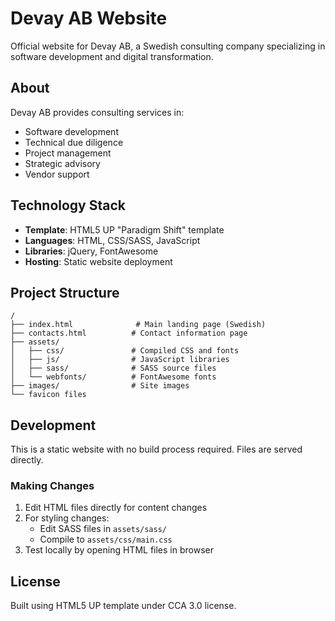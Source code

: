 # Devay AB Website

Official website for Devay AB, a Swedish consulting company specializing in software development and digital transformation.

## About

Devay AB provides consulting services in:
- Software development
- Technical due diligence  
- Project management
- Strategic advisory
- Vendor support

## Technology Stack

- **Template**: HTML5 UP "Paradigm Shift" template
- **Languages**: HTML, CSS/SASS, JavaScript
- **Libraries**: jQuery, FontAwesome
- **Hosting**: Static website deployment

## Project Structure

```
/
├── index.html              # Main landing page (Swedish)
├── contacts.html          # Contact information page
├── assets/
│   ├── css/               # Compiled CSS and fonts
│   ├── js/                # JavaScript libraries
│   ├── sass/              # SASS source files
│   └── webfonts/          # FontAwesome fonts
├── images/                # Site images
└── favicon files
```

## Development

This is a static website with no build process required. Files are served directly.

### Making Changes

1. Edit HTML files directly for content changes
2. For styling changes:
   - Edit SASS files in `assets/sass/`
   - Compile to `assets/css/main.css`
3. Test locally by opening HTML files in browser

## License

Built using HTML5 UP template under CCA 3.0 license.